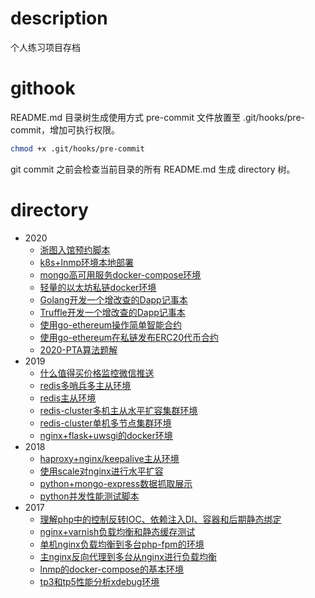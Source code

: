 # description
个人练习项目存档

# githook
README.md 目录树生成使用方式
pre-commit 文件放置至 .git/hooks/pre-commit，增加可执行权限。
```bash
chmod +x .git/hooks/pre-commit
```
git commit 之前会检查当前目录的所有 README.md 生成 directory 树。

# directory
 * 2020
	 * [浙图入馆预约脚本](2020/zjlib)
	 * [k8s+lnmp环境本地部署](2020/docker/k8s_lnmp)
	 * [mongo高可用服务docker-compose环境](2020/docker/docker_mongo_swarm)
	 * [轻量的以太坊私链docker环境](2020/blockchain/simplenode)
	 * [Golang开发一个增改查的Dapp记事本](2020/blockchain/note_on_chain_with_go)
	 * [Truffle开发一个增改查的Dapp记事本](2020/blockchain/note_on_chain)
	 * [使用go-ethereum操作简单智能合约](2020/blockchain/inbox)
	 * [使用go-ethereum在私链发布ERC20代币合约](2020/blockchain/erc20_demo)
	 * [2020-PTA算法题解](2020/PTA)
 * 2019
	 * [什么值得买价格监控微信推送](2019/zhidemai)
	 * [redis多哨兵多主从环境](2019/redis_sentinel)
	 * [redis主从环境](2019/redis_master_slave)
	 * [redis-cluster多机主从水平扩容集群环境](2019/redis_cluster_scale)
	 * [redis-cluster单机多节点集群环境](2019/redis_cluster)
	 * [nginx+flask+uwsgi的docker环境](2019/nginx_flask_uwsgi)
 * 2018
	 * [haproxy+nginx/keepalive主从环境](2018/nginx_keepalived)
	 * [使用scale对nginx进行水平扩容](2018/nginx_haproxy_scale)
	 * [python+mongo-express数据抓取展示](2018/gzcgw_data)
	 * [python并发性能测试脚本](2018/concurrency_test_with_python)
 * 2017
	 * [理解php中的控制反转IOC、依赖注入DI、容器和后期静态绑定](2017/php-oop)
	 * [nginx+varnish负载均衡和静态缓存测试](2017/docker/varnish_nginx)
	 * [单机nginx负载均衡到多台php-fpm的环境](2017/docker/upstream_of_php)
	 * [主nginx反向代理到多台从nginx进行负载均衡](2017/docker/upstream_of_nginx)
	 * [lnmp的docker-compose的基本环境](2017/docker/lnmp)
	 * [tp3和tp5性能分析xdebug环境](2017/docker/docker_tp3_and_tp5)
